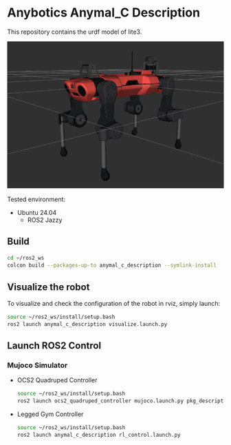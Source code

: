 # Anybotics Anymal_C Description
This repository contains the urdf model of lite3.

![anymal_c](../../../.images/anymal_c.png)

Tested environment:
* Ubuntu 24.04
    * ROS2 Jazzy

## Build
```bash
cd ~/ros2_ws
colcon build --packages-up-to anymal_c_description --symlink-install
```

## Visualize the robot
To visualize and check the configuration of the robot in rviz, simply launch:
```bash
source ~/ros2_ws/install/setup.bash
ros2 launch anymal_c_description visualize.launch.py
```

## Launch ROS2 Control
### Mujoco Simulator
* OCS2 Quadruped Controller
  ```bash
  source ~/ros2_ws/install/setup.bash
  ros2 launch ocs2_quadruped_controller mujoco.launch.py pkg_description:=anymal_c_description
  ```
* Legged Gym Controller
  ```bash
  source ~/ros2_ws/install/setup.bash
  ros2 launch anymal_c_description rl_control.launch.py
  ```